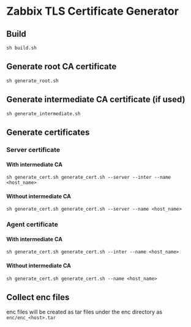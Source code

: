 # Zabbix TLS Certificate Generator

## Build
`sh build.sh`

## Generate root CA certificate
`sh generate_root.sh`

## Generate intermediate CA certificate (if used)
`sh generate_intermediate.sh`

## Generate certificates

### Server certificate
#### With intermediate CA
`sh generate_cert.sh generate_cert.sh --server --inter --name <host_name>`

#### Without intermediate CA
`sh generate_cert.sh generate_cert.sh --server --name <host_name>`

### Agent certificate
#### With intermediate CA
`sh generate_cert.sh generate_cert.sh --inter --name <host_name>`

#### Without intermediate CA
`sh generate_cert.sh generate_cert.sh --name <host_name>`

## Collect enc files
enc files will be created as tar files under the enc directory as `enc/enc_<host>.tar`
